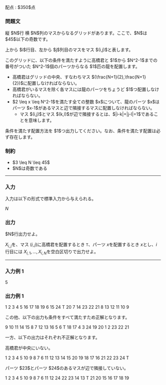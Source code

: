 
<div>

<span>

<span>

<p>
配点 : $350$点
</p>

<div>

<section>

### **問題文**

<p>
縦 $N$行 横 $N$列のマスからなるグリッドがあります。ここで、$N$は $45$以下の奇数です。
</p>

<p>
上から $i$行目、左から $j$列目のマスをマス $(i,j)$と表します。
</p>

<p>
このグリッドに、以下の条件を満たすように高橋君と $1$から $N^2-1$までの番号がついた $N^2-1$個のパーツからなる $1$匹の龍を配置します。
</p>

<ul>

<li>
高橋君はグリッドの中央、すなわちマス $(\frac{N+1}{2},\frac{N+1}{2})$に配置しなければならない。
</li>

<li>
高橋君がいるマスを除く各マスには龍のパーツをちょうど $1$つ配置しなければならない。
</li>

<li>
$2 \leq x \leq N^2-1$を満たす全ての整数 $x$について、龍のパーツ $x$はパーツ $x-1$があるマスと辺で隣接するマスに配置しなければならない。
<ul>

<li>
マス $(i,j)$とマス $(k,l)$が辺で隣接するとは、$|i-k|+|j-l|=1$であることを意味します。
</li>

</ul>

</li>

</ul>

<p>
条件を満たす配置方法を $1$つ出力してください。なお、条件を満たす配置は必ず存在します。
</p>

</section>

</div>

<div>

<section>

### **制約**

<ul>

<li>
$3 \leq N \leq 45$
</li>

<li>
$N$は奇数である
</li>

</ul>

</section>

</div>

---

<div>

<div>

<section>

### **入力**

<p>
入力は以下の形式で標準入力から与えられる。
</p>

<div>

$N$
</div>

</section>

</div>

<div>

<section>

### **出力**

<p>
$N$行出力せよ。

$X_{i,j}$を、マス $(i,j)$に高橋君を配置するとき `T`、パーツ $x$を配置するとき $x$とし、$i$行目には $X_{i,1},\ldots,X_{i,N}$を空白区切りで出力せよ。
</p>

</section>

</div>

</div>

---

<div>

<section>

### **入力例 1**

<div>

5

</div>

</section>

</div>

<div>

<section>

### **出力例 1**

<div>

1 2 3 4 5
16 17 18 19 6
15 24 T 20 7
14 23 22 21 8
13 12 11 10 9

</div>

<p>
この他、以下の出力も条件をすべて満たすため正解となります。
</p>

<div>

9 10 11 14 15
8 7 12 13 16
5 6 T 18 17
4 3 24 19 20 
1 2 23 22 21

</div>

<p>
一方、以下の出力はそれぞれ不正解となります。
</p>

<p>
高橋君が中央にいない。
</p>

<div>

1 2 3 4 5
10 9 8 7 6
11 12 13 14 15
20 19 18 17 16
21 22 23 24 T

</div>

<p>
パーツ $23$とパーツ $24$のあるマスが辺で隣接していない。
</p>

<div>

1 2 3 4 5
10 9 8 7 6
11 12 24 22 23
14 13 T 21 20
15 16 17 18 19

</div>

</section>

</div>

</span>

</span>

</div>
